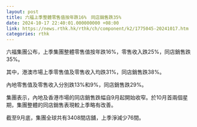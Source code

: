 ```yaml
---
layout: post
title: 六福上季整體零售值按年跌16%　同店銷售跌35%
date: 2024-10-17 22:40:01.000000000 +08:00
link: https://news.rthk.hk/rthk/ch/component/k2/1775045-20241017.htm
categories: rthk
---
```


六福集團公布，上季集團整體零售值按年跌16%，零售收入跌25%，同店銷售跌35%。

其中，港澳市場上季零售值及零售收入均跌31%，同店銷售跌38%。

內地零售值及零售收入分別跌13%和9%，同店銷售跌29%。

集團表示，內地及香港市場的同店銷售跌幅自9月起開始收窄。於10月首兩個星期，集團整體的同店銷售表現較上季略有改善。

截至9月底，集團全球共有3408間店舖，上季淨減少76間。
